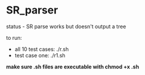# SR_parser

status - SR parse works but doesn't output a tree

to run:
- all 10 test cases: ./r.sh
- test case one: ./r1.sh

**make sure .sh files are executable with chmod +x .sh**